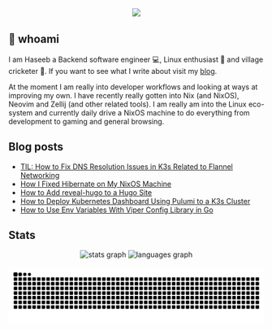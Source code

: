 <div align="center">
  <img height="150" src="https://gitlab.com/uploads/-/system/project/avatar/40020538/37decf44c034050aa85e287982dfc91d5841db78_1_.png"  />
</div>

## 👋 whoami

I am Haseeb a Backend software engineer 💻, Linux enthusiast 🐧 and village cricketer 🏏.
If you want to see what I write about visit my [blog](https://haseebmajid.dev/posts).

At the moment I am really into developer workflows and looking at ways at improving my own. I have recently really
gotten into Nix (and NixOS), Neovim and Zellij (and other related tools). I am really am into the Linux eco-system
and currently daily drive a NixOS machine to do everything from development to gaming and general browsing.

## Blog posts
<!-- BLOG-POST-LIST:START -->
- [TIL: How to Fix DNS Resolution Issues in K3s Related to Flannel Networking](https://haseebmajid.dev/posts/2024-06-02-til-how-to-fix-dns-resolution-issues-in-k3s-related-to-flannel-networking/)
- [How I Fixed Hibernate on My NixOS Machine](https://haseebmajid.dev/posts/2024-05-27-how-i-fixed-hibernation-on-my-nixos-machine/)
- [How to Add reveal-hugo to a Hugo Site](https://haseebmajid.dev/posts/2024-05-26-how-to-add-hugo-revealjs-to-a-hugo-site/)
- [How to Deploy Kubernetes Dashboard Using Pulumi to a K3s Cluster](https://haseebmajid.dev/posts/2024-05-24-how-to-deploy-kubernetes-dashboard-using-pulumi-to-a-k3s-cluster/)
- [How to Use Env Variables With Viper Config Library in Go](https://haseebmajid.dev/posts/2024-05-19-how-to-use-env-variables-with-viper-config-library-in-go/)
<!-- BLOG-POST-LIST:END -->

## Stats

<div align="center">
  <img src="https://github-readme-stats.vercel.app/api?username=hmajid2301&hide_title=false&hide_rank=false&show_icons=true&include_all_commits=true&count_private=true&disable_animations=false&theme=dracula&locale=en&hide_border=false" height="150" alt="stats graph"  />
  <img src="https://github-readme-stats.vercel.app/api/top-langs?username=hmajid2301&locale=en&hide_title=false&layout=compact&card_width=320&langs_count=5&theme=dracula&hide_border=false" height="150" alt="languages graph"  />
</div>

<br clear="both">

<img src="https://raw.githubusercontent.com/hmajid2301/hmajid2301/output/snake.svg" alt="Snake animation" />


